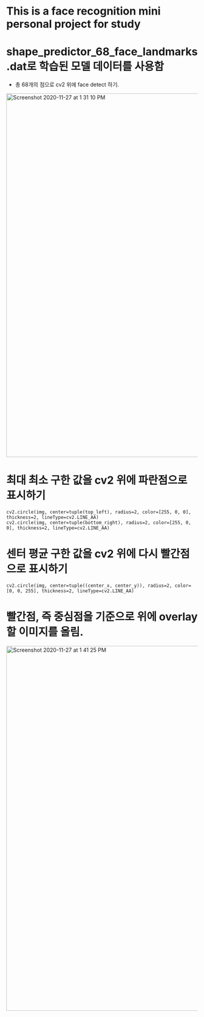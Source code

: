 # This is a face recognition mini personal project for study





# shape_predictor_68_face_landmarks.dat로 학습된 모델 데이터를 사용함 

- 총 68개의 점으로 cv2 위에 face detect 하기. 

<img width="959" alt="Screenshot 2020-11-27 at 1 31 10 PM" src="https://user-images.githubusercontent.com/66229916/100411389-fa81f700-30b4-11eb-9c49-c5964b737c3b.png">




# 최대 최소 구한 값을 cv2 위에 파란점으로 표시하기

    cv2.circle(img, center=tuple(top_left), radius=2, color=[255, 0, 0], thickness=2, lineType=cv2.LINE_AA)
    cv2.circle(img, center=tuple(bottom_right), radius=2, color=[255, 0, 0], thickness=2, lineType=cv2.LINE_AA)


# 센터 평균 구한 값을 cv2 위에 다시 빨간점으로 표시하기
    cv2.circle(img, center=tuple((center_x, center_y)), radius=2, color=[0, 0, 255], thickness=2, lineType=cv2.LINE_AA)
    
    
    
# 빨간점, 즉 중심점을 기준으로 위에 overlay 할 이미지를 올림. 
<img width="962" alt="Screenshot 2020-11-27 at 1 41 25 PM" src="https://user-images.githubusercontent.com/66229916/100411887-4f723d00-30b6-11eb-9438-476870680f3f.png">


